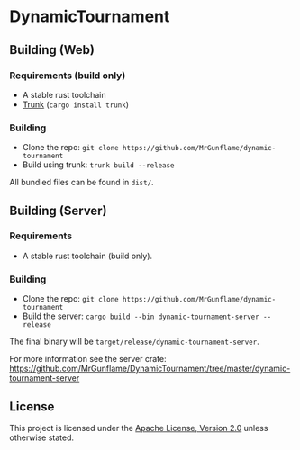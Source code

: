 # DynamicTournament

## Building (Web)

### Requirements (build only)

- A stable rust toolchain
- [Trunk](https://crates.io/crates/trunk) (`cargo install trunk`)

### Building

- Clone the repo: `git clone https://github.com/MrGunflame/dynamic-tournament`
- Build using trunk: `trunk build --release`

All bundled files can be found in `dist/`.

## Building (Server)

### Requirements

- A stable rust toolchain (build only).

### Building

- Clone the repo: `git clone https://github.com/MrGunflame/dynamic-tournament`
- Build the server: `cargo build --bin dynamic-tournament-server --release`

The final binary will be `target/release/dynamic-tournament-server`.

For more information see the server crate: https://github.com/MrGunflame/DynamicTournament/tree/master/dynamic-tournament-server

## License

This project is licensed under the [Apache License, Version 2.0](https://github.com/MrGunflame/DynamicTournament/blob/master/LICENSE) unless otherwise stated.
